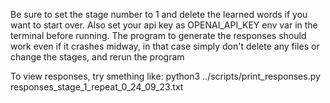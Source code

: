 Be sure to set the stage number to 1 and delete the learned words if you want to start over.
Also set your api key as OPENAI_API_KEY env var in the terminal before running.
The program to generate the responses should work even if it crashes midway, in that case
simply don't delete any files or change the stages, and rerun the program

To view responses, try smething like:
python3 ../scripts/print_responses.py responses_stage_1_repeat_0_24_09_23.txt
